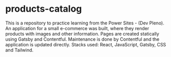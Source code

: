 # products-catalog

This is a repository to practice learning from the Power Sites - (Dev Pleno). An application for a small e-commerce was built, where they render products with images and other information. Pages are created statically using Gatsby and Contentful. 
Maintenance is done by Contentful and the application is updated directly.
Stacks used: React, JavaScript, Gatsby, CSS and Tailwind.
